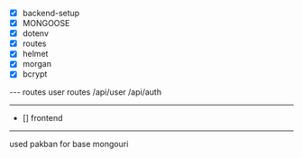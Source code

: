 - [x] backend-setup
- [x] MONGOOSE
- [x] dotenv
- [x] routes
- [x] helmet
- [x] morgan
- [x] bcrypt

--- routes
user routes
/api/user
/api/auth

---

- [] frontend

---

used pakban for base mongouri
